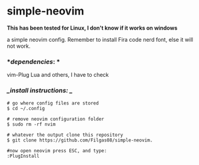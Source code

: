 # simple-neovim

**This has been tested for Linux, I don't know if it works on windows**

a simple neovim config.
Remember to install Fira code nerd font, else it will not work.

### *_dependencies_: *

vim-Plug
Lua
and others, I have to check

### *_install instructions: _*

```
# go where config files are stored
$ cd ~/.config

# remove neovim configuration folder
$ sudo rm -rf nvim

# whatever the output clone this repository
$ git clone https://github.com/Filgas08/simple-neovim.

#now open neovim press ESC, and type:
:PlugInstall
```
